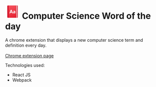# ![](./public/icons/icons8-dictionary-48.png) Computer Science Word of the day
A chrome extension that displays a new computer science term and definition every day.<br/><br/>
[Chrome extension page](https://chrome.google.com/webstore/detail/cs-word-of-the-day/ghlbijigmaodkhkamefjmefahjnpckjo?hl=en&authuser=0)

Technologies used:
- React JS
- Webpack

